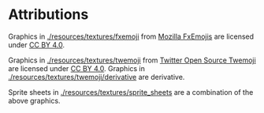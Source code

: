 # Attributions

Graphics in [./resources/textures/fxemoji](./resources/textures/fxemoji) from [Mozilla FxEmojis](https://github.com/mozilla/fxemoji) are licensed under [CC BY 4.0](https://creativecommons.org/licenses/by/4.0/).

Graphics in [./resources/textures/twemoji](./resources/textures/twemoji) from [Twitter Open Source Twemoji](https://twemoji.twitter.com/) are licensed under [CC BY 4.0](https://creativecommons.org/licenses/by/4.0/). Graphics in [./resources/textures/twemoji/derivative](./resources/textures/twemoji/derivative) are derivative.

Sprite sheets in [./resources/textures/sprite_sheets](./resources/textures/sprite_sheets) are a combination of the above graphics.